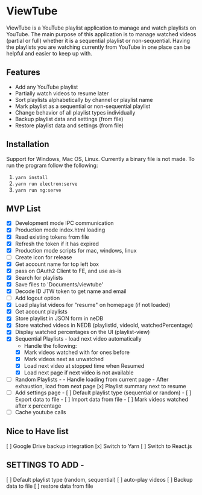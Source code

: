 # ViewTube
ViewTube is a YouTube playlist application to manage and watch playlists on YouTube. The main purpose of this application is to manage watched videos (partial or full) whether it is a sequential playlist or non-sequential. Having the playlists you are watching currently from YouTube in one place can be helpful and easier to keep up with.

## Features
+ Add any YouTube playlist
+ Partially watch videos to resume later
+ Sort playlists alphabetically by channel or playlist name
+ Mark playlist as a sequential or non-sequential playlist
+ Change behavior of all playlist types individually
+ Backup playlist data and settings (from file)
+ Restore playlist data and settings (from file)

## Installation
Support for Windows, Mac OS, Linux. Currently a binary file is not made.
To run the program follow the following:
1. `yarn install`
1. `yarn run electron:serve`
1. `yarn run ng:serve`

## MVP List
- [x] Development mode IPC communication
- [x] Production mode index.html loading
- [x] Read existing tokens from file
- [x] Refresh the token if it has expired
- [x] Production mode scripts for mac, windows, linux
- [ ] Create icon for release
- [x] Get account name for top left box
- [x] pass on OAuth2 Client to FE, and use as-is
- [x] Search for playlists
- [x] Save files to 'Documents/viewtube'
- [x] Decode ID JTW token to get name and email
- [ ] Add logout option
- [x] Load playlist videos for "resume" on homepage (if not loaded)
- [x] Get account playlists
- [x] Store playlist in JSON form in neDB
- [x] Store watched videos in NEDB (playlistId, videoId, watchedPercentage)
- [x] Display watched percentages on the UI (playlist-view)
- [x] Sequential Playlists - load next video automatically
	- Handle the following: 
	- [x] Mark videos watched with for ones before
	- [x] Mark videos next as unwatched
	- [x] Load next video at stopped time when Resumed
	- [x] Load next page if next video is not available
- [ ] Random Playlists - 
		- Handle loading from current page
		- After exhaustion, load from next page
[x] Playlist summary next to resume
- [ ] Add settings page
		- [ ] Default playlist type (sequential or random)
		- [ ] Export data to file
		- [ ] Import data from file
		- [ ] Mark videos watched after x percentage
- [ ] Cache youtube calls

## Nice to Have list
[ ] Google Drive backup integration
[x] Switch to Yarn
[ ] Switch to React.js

## SETTINGS TO ADD - 
[ ] Default playlist type (random, sequential)
[ ] auto-play videos
[ ] Backup data to file
[ ] restore data from file